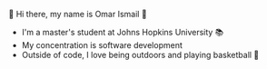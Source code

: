 👋  Hi there, my name is Omar Ismail 👋
- I'm a master's student at Johns Hopkins University 📚
- My concentration is software development 
- Outside of code, I love being outdoors and playing basketball 🏀 


